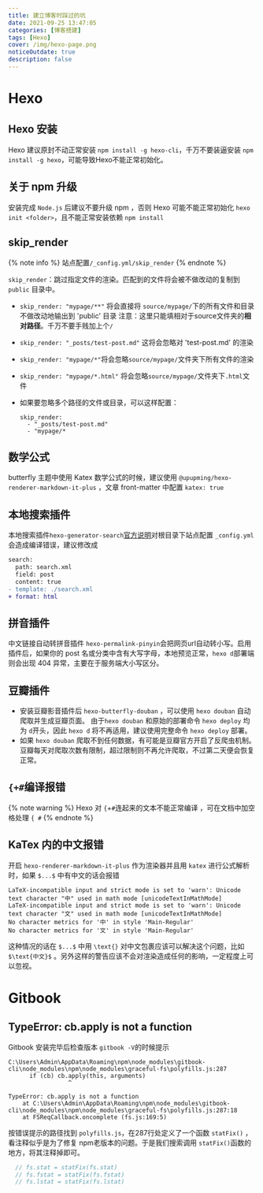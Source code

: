 ```yaml
---
title: 建立博客时踩过的坑
date: 2021-09-25 13:47:05
categories: [博客搭建]
tags: [Hexo]
cover: /img/hexo-page.png
noticeOutdate: true
description: false
---
```


# Hexo

## Hexo 安装

Hexo 建议原封不动正常安装 `npm install -g hexo-cli`，千万不要装逼安装 `npm install -g hexo`，可能导致Hexo不能正常初始化。

## 关于 npm 升级

安装完成 `Node.js` 后建议不要升级 npm ，否则 Hexo 可能不能正常初始化 `hexo init <folder>`，且不能正常安装依赖 `npm install`


## skip_render

{% note info %} 站点配置`/_config.yml/skip_render`  {% endnote %}

`skip_render`：跳过指定文件的渲染。匹配到的文件将会被不做改动的复制到 `public` 目录中。

- `skip_render: "mypage/**"` 将会直接将 `source/mypage/`下的所有文件和目录不做改动地输出到 'public' 目录
  注意：这里只能填相对于source文件夹的**相对路径**。千万不要手贱加上个`/`

- `skip_render: "_posts/test-post.md"` 这将会忽略对 'test-post.md' 的渲染

- `skip_render: "mypage/*"`将会忽略`source/mypage/`文件夹下所有文件的渲染

- `skip_render: "mypage/*.html"` 将会忽略`source/mypage/`文件夹下`.html`文件

- 如果要忽略多个路径的文件或目录，可以这样配置：

  ```shell
  skip_render: 
    - "_posts/test-post.md"   
    - "mypage/*
  ```

## 数学公式

butterfly 主题中使用 Katex 数学公式的时候，建议使用 `@upupming/hexo-renderer-markdown-it-plus` ，文章 front-matter 中配置 `katex: true`

## 本地搜索插件 

本地搜索插件`hexo-generator-search`[官方说明](https://github.com/wzpan/hexo-generator-search)对根目录下站点配置 `_config.yml` 会造成编译错误，建议修改成

```diff
search:
  path: search.xml
  field: post
  content: true
- template: ./search.xml
+ format: html
```

## 拼音插件

中文链接自动转拼音插件 `hexo-permalink-pinyin`会把网页url自动转小写。启用插件后，如果你的 post 名或分类中含有大写字母，本地预览正常，`hexo d`部署端则会出现 404 异常，主要在于服务端大小写区分。

## 豆瓣插件

- 安装豆瓣影音插件后 `hexo-butterfly-douban` ，可以使用 `hexo douban` 自动爬取并生成豆瓣页面。
  由于`hexo douban` 和原始的部署命令 `hexo deploy` 均为 `d`开头，因此 `hexo d` 将不再适用，建议使用完整命令 `hexo deploy` 部署。
- 如果 `hexo douban` 爬取不到任何数据，有可能是豆瓣官方开启了反爬虫机制。豆瓣每天对爬取次数有限制，超过限制则不再允许爬取，不过第二天便会恢复正常。

##  `{+#`编译报错

{% note warning %} Hexo 对 `{`+`#`连起来的文本不能正常编译 ，可在文档中加空格处理 `{ #`  {% endnote %}

## KaTex 内的中文报错

开启 `hexo-renderer-markdown-it-plus` 作为渲染器并且用 `katex` 进行公式解析时，如果 `$...$` 中有中文的话会报错

```
LaTeX-incompatible input and strict mode is set to 'warn': Unicode text character "中" used in math mode [unicodeTextInMathMode]
LaTeX-incompatible input and strict mode is set to 'warn': Unicode text character "文" used in math mode [unicodeTextInMathMode]
No character metrics for '中' in style 'Main-Regular'
No character metrics for '文' in style 'Main-Regular'
```

这种情况的话在 `$...$` 中用 `\text{}` 对中文包裹应该可以解决这个问题，比如 `$\text{中文}$` 。另外这样的警告应该不会对渲染造成任何的影响，一定程度上可以忽视。

# Gitbook

## TypeError: cb.apply is not a function

Gitbook 安装完毕后检查版本 `gitbook -V`的时候提示

```shell
C:\Users\Admin\AppData\Roaming\npm\node_modules\gitbook-cli\node_modules\npm\node_modules\graceful-fs\polyfills.js:287
      if (cb) cb.apply(this, arguments)
                 ^

TypeError: cb.apply is not a function
    at C:\Users\Admin\AppData\Roaming\npm\node_modules\gitbook-cli\node_modules\npm\node_modules\graceful-fs\polyfills.js:287:18
    at FSReqCallback.oncomplete (fs.js:169:5)
```

按错误提示的路径找到 `polyfills.js`，在287行处定义了一个函数 `statFix()` ，看注释似乎是为了修复 npm老版本的问题。于是我们搜索调用 `statFix()`函数的地方，将其注释掉即可。

```js
  // fs.stat = statFix(fs.stat)
  // fs.fstat = statFix(fs.fstat)
  // fs.lstat = statFix(fs.lstat)
```


